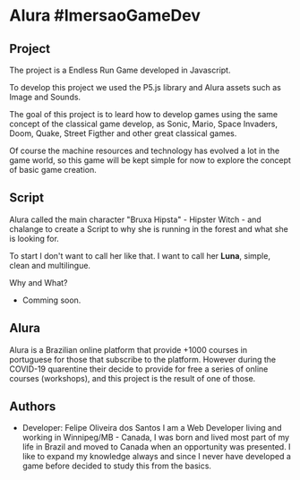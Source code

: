 # Alura #ImersaoGameDev

## Project
The project is a Endless Run Game developed in Javascript.
 
To develop this project we used the P5.js library and Alura assets such as Image and Sounds.

The goal of this project is to leard how to develop games using the same concept of the classical game develop, as Sonic, Mario, Space Invaders, Doom, Quake, Street Figther and other great classical games.

Of course the machine resources and technology has evolved a lot in the game world, so this game will be kept simple for now to explore the concept of basic game creation.

## Script
Alura called the main character "Bruxa Hipsta" - Hipster Witch - and chalange to create a Script to why she is running in the forest and what she is looking for.

To start I don't want to call her like that. I want to call her **Luna**, simple, clean and multilingue.

Why and What?
- Comming soon.

## Alura
Alura is a Brazilian online platform that provide +1000 courses in portuguese for those that subscribe to the platform.
However during the COVID-19 quarentine their decide to provide for free a series of online courses (workshops), and this project is the result of one of those.


## Authors

* Developer: Felipe Oliveira dos Santos
I am a Web Developer living and working in Winnipeg/MB - Canada, I was born and lived most part of my life in Brazil and moved to Canada when an opportunity was presented.
I like to expand my knowledge always and since I never have developed a game before decided to study this from the basics.
